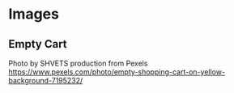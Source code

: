 # Images

## Empty Cart
Photo by SHVETS production from Pexels
https://www.pexels.com/photo/empty-shopping-cart-on-yellow-background-7195232/